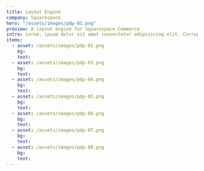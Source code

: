 ```yaml
---
title: Layout Engine
company: Squarespace
hero: "/assets/images/pdp-01.png"
preview: A layout engine for Squarespace Commerce 
intro: Lorem, ipsum dolor sit amet consectetur adipisicing elit. Corrupti laudantium quidem ex repellendus! Exercitationem possimus neque soluta animi cupiditate suscipit.
items:
  - asset: /assets/images/pdp-02.png
    bg:
    text:
  - asset: /assets/images/pdp-03.png
    bg:
    text:
  - asset: /assets/images/pdp-04.png
    bg:
    text:
  - asset: /assets/images/pdp-05.png
    bg:
    text:
  - asset: /assets/images/pdp-06.png
    bg:
    text:
  - asset: /assets/images/pdp-07.png
    bg:
    text:
  - asset: /assets/images/pdp-08.png
    bg:
    text:
---
```

